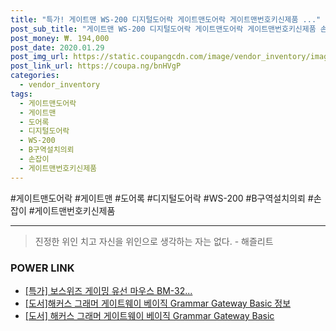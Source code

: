 ```yaml
--- 
title: "특가! 게이트맨 WS-200 디지털도어락 게이트맨도어락 게이트맨번호키신제품 ..." 
post_sub_title: "게이트맨 WS-200 디지털도어락 게이트맨도어락 게이트맨번호키신제품 손잡이 도어록, WS-200 / B구역설치의뢰" 
post_money: ₩. 194,000 
post_date: 2020.01.29 
post_img_url: https://static.coupangcdn.com/image/vendor_inventory/images/2018/03/13/17/9/0d5ec512-d11c-4131-8dff-69b3e73838f1.jpg 
post_link_url: https://coupa.ng/bnHVgP 
categories: 
  - vendor_inventory 
tags: 
  - 게이트맨도어락 
  - 게이트맨 
  - 도어록 
  - 디지털도어락 
  - WS-200 
  - B구역설치의뢰 
  - 손잡이 
  - 게이트맨번호키신제품 
--- 
```

  #게이트맨도어락 #게이트맨 #도어록 #디지털도어락 #WS-200 #B구역설치의뢰 #손잡이 #게이트맨번호키신제품 
<hr> 

> 진정한 위인 치고 자신을 위인으로 생각하는 자는 없다. - 해즐리트 


### POWER LINK

* <a href="https://blog.naver.com/an0733/221785771324" target="_blank">[특가] 보스위즈 게이밍 유선 마우스 BM-32...</a>
* <a href="https://blog.naver.com/sakai111/221773825585" target="_blank">[도서]해커스 그래머 게이트웨이 베이직 Grammar Gateway Basic 정보</a>
* <a href="https://blog.naver.com/fasyy4321/221780228188" target="_blank">[도서] 해커스 그래머 게이트웨이 베이직 Grammar Gateway Basic</a>
